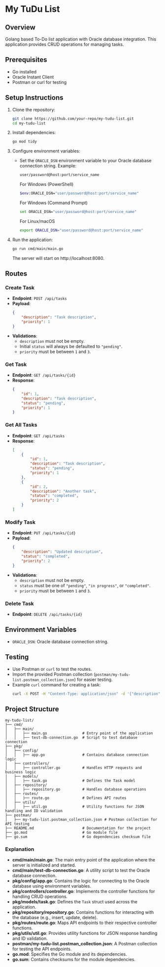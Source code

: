 # My TuDu List

## Overview
Golang based To-Do list application with Oracle database integration. This application provides CRUD operations for managing tasks.

## Prerequisites
- Go installed
- Oracle Instant Client
- Postman or curl for testing

## Setup Instructions
1. Clone the repository:
   ```bash
   git clone https://github.com/your-repo/my-tudu-list.git
   cd my-tudu-list
   ```

2. Install dependencies:
   ```bash
   go mod tidy
   ```

3. Configure environment variables:
   - Set the `ORACLE_DSN` environment variable to your Oracle database connection string.
     Example:
     ```bash
     user/password@host:port/service_name
     ```
     For Windows (PowerShell)
        ```bash
        $env:ORACLE_DSN="user/password@host:port/service_name"
        ```
     For Windows (Command Prompt)
        ```bash
        set ORACLE_DSN="user/password@host:port/service_name"
        ```
     For Linux/macOS
        ```bash
        export ORACLE_DSN="user/password@host:port/service_name"
        ```

4. Run the application:
   ```bash
   go run cmd/main/main.go
   ```
    The server will start on http://localhost:8080.

## Routes
### Create Task
- **Endpoint**: `POST /api/tasks`
- **Payload**:
  ```json
  {
      "description": "Task description",
      "priority": 1
  }
  ```
- **Validations**:
  - `description` must not be empty.
  - Initial `status` will always be defaulted to `"pending"`.
  - `priority` must be between `1` and `3`.

### Get Task
- **Endpoint**: `GET /api/tasks/{id}`
- **Response**:
  ```json
  {
      "id": 1,
      "description": "Task description",
      "status": "pending",
      "priority": 1
  }
  ```

### Get All Tasks
- **Endpoint**: `GET /api/tasks`
- **Response**:
  ```json
  [
      {
          "id": 1,
          "description": "Task description",
          "status": "pending",
          "priority": 1
      },
      {
          "id": 2,
          "description": "Another task",
          "status": "completed",
          "priority": 2
      }
  ]
  ```

### Modify Task
- **Endpoint**: `PUT /api/tasks/{id}`
- **Payload**:
  ```json
  {
      "description": "Updated description",
      "status": "completed",
      "priority": 2
  }
  ```
- **Validations**:
  - `description` must not be empty.
  - `status` must be one of `"pending"`, `"in progress"`, or `"completed"`.
  - `priority` must be between `1` and `3`.

### Delete Task
- **Endpoint**: `DELETE /api/tasks/{id}`

## Environment Variables
- `ORACLE_DSN`: Oracle database connection string.

## Testing
- Use Postman or `curl` to test the routes.
- Import the provided Postman collection (`postman/my-tudu-list.postman_collection.json`) for easier testing.
- Example `curl` command for creating a task:
  ```bash
  curl -X POST -H "Content-Type: application/json" -d '{"description": "New Task", "priority": 1}' http://localhost:8080/tasks
  ```

## Project Structure
```
my-tudu-list/
├── cmd/
│   ├── main/
│   │   ├── main.go                # Entry point of the application
│   │   ├── test-db-connection.go  # Script to test database connection
├── pkg/
│   ├── config/
│   │   ├── app.go                 # Contains database connection logic
│   ├── controllers/
│   │   ├── controller.go          # Handles HTTP requests and business logic
│   ├── models/
│   │   ├── task.go                # Defines the Task model
│   ├── repository/
│   │   ├── repository.go          # Handles database operations
│   ├── routes/
│   │   ├── route.go               # Defines API routes
│   ├── utils/
│   │   ├── util.go                # Utility functions for JSON handling and ID validation
├── postman/
│   ├── my-tudu-list.postman_collection.json # Postman collection for API testing
├── README.md                      # Documentation for the project
├── go.mod                         # Go module file
├── go.sum                         # Go dependencies checksum file
```

### Explanation
- **cmd/main/main.go**: The main entry point of the application where the server is initialized and started.
- **cmd/main/test-db-connection.go**: A utility script to test the Oracle database connection.
- **pkg/config/app.go**: Contains the logic for connecting to the Oracle database using environment variables.
- **pkg/controllers/controller.go**: Implements the controller functions for handling CRUD operations.
- **pkg/models/task.go**: Defines the `Task` struct used across the application.
- **pkg/repository/repository.go**: Contains functions for interacting with the database (e.g., insert, update, delete).
- **pkg/routes/route.go**: Maps API endpoints to their respective controller functions.
- **pkg/utils/util.go**: Provides utility functions for JSON response handling and ID validation.
- **postman/my-tudu-list.postman_collection.json**: A Postman collection for testing the API endpoints.
- **go.mod**: Specifies the Go module and its dependencies.
- **go.sum**: Contains checksums for the module dependencies.

